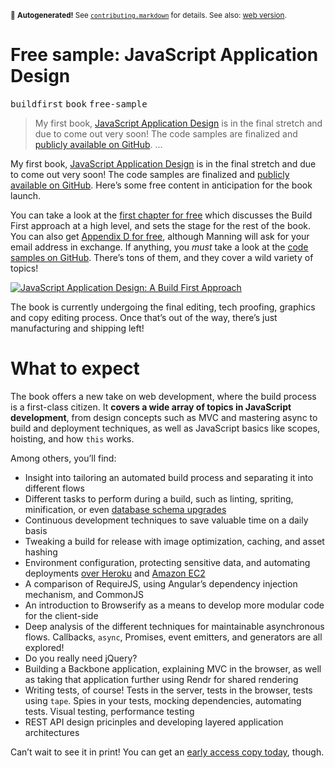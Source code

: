 <sub>&#x1F6A8; <strong>Autogenerated!</strong> See <a href="https://github.com/ponyfoo/articles/tree/master/contributing.markdown"><code>contributing.markdown</code></a> for details. See also: <a href="https://ponyfoo.com/articles/free-sample-javascript-application-design">web version</a>.</sub>

<a href="https://ponyfoo.com/articles/free-sample-javascript-application-design"><div></div></a>

<h1>Free sample: JavaScript Application Design</h1>

<p><kbd>buildfirst</kbd> <kbd>book</kbd> <kbd>free-sample</kbd></p>

<blockquote><p>My first book, <a href="http://bevacqua.io/bf/book" target="_blank">JavaScript Application Design</a> is in the final stretch and due to come out very soon! The code samples are finalized and <a href="https://github.com/buildfirst/buildfirst" target="_blank">publicly available on GitHub</a>. &#x2026;</p></blockquote>

<div><p>My first book, <a href="http://bevacqua.io/bf/book" target="_blank">JavaScript Application Design</a> is in the final stretch and due to come out very soon! The code samples are finalized and <a href="https://github.com/buildfirst/buildfirst" target="_blank">publicly available on GitHub</a>. Here&#x2019;s some free content in anticipation for the book launch.</p></div>

<div></div>

<div><p>You can take a look at the <a href="http://manning.com/bevacqua/JSAD_MEAP_ch1.pdf" target="_blank">first chapter for free</a> which discusses the Build First approach at a high level, and sets the stage for the rest of the book. You can also get <a href="http://manning.com/free/excerpt_bevacqua.html" target="_blank">Appendix D for free</a>, although Manning will ask for your email address in exchange. If anything, you <em>must</em> take a look at the <a href="https://github.com/buildfirst/buildfirst" target="_blank">code samples on GitHub</a>. There&#x2019;s tons of them, and they cover a wild variety of topics!</p> <p><a href="http://bevacqua.io/bf/book" target="_blank"><img src="https://www.gravatar.com/avatar/cee019b251cf09f440b4427541e46cb8.png?s=400" alt="JavaScript Application Design: A Build First Approach"></a></p></div>

<div><p>The book is currently undergoing the final editing, tech proofing, graphics and copy editing process. Once that&#x2019;s out of the way, there&#x2019;s just manufacturing and shipping left!</p> <h1 id="what-to-expect">What to expect</h1> <p>The book offers a new take on web development, where the build process is a first-class citizen. It <strong>covers a wide array of topics in JavaScript development</strong>, from design concepts such as MVC and mastering async to build and deployment techniques, as well as JavaScript basics like scopes, hoisting, and how <code class="md-code md-code-inline">this</code> works.</p> <p>Among others, you&#x2019;ll find:</p> <ul> <li>Insight into tailoring an automated build process and separating it into different flows</li> <li>Different tasks to perform during a build, such as linting, spriting, minification, or even <a href="https://github.com/buildfirst/buildfirst/tree/master/ch02/10_mysql-tasks" target="_blank" aria-label="MySQL Database Tasks">database schema upgrades</a></li> <li>Continuous development techniques to save valuable time on a daily basis</li> <li>Tweaking a build for release with image optimization, caching, and asset hashing</li> <li>Environment configuration, protecting sensitive data, and automating deployments <a href="https://github.com/buildfirst/buildfirst/tree/master/ch04/05_heroku-deployments" target="_blank" aria-label="Deployments with Heroku">over Heroku</a> and <a href="https://github.com/buildfirst/buildfirst/tree/master/ch04/07_aws-deployments" target="_blank" aria-label="Deploying to Amazon EC2">Amazon EC2</a></li> <li>A comparison of RequireJS, using Angular&#x2019;s dependency injection mechanism, and CommonJS</li> <li>An introduction to Browserify as a means to develop more modular code for the client-side</li> <li>Deep analysis of the different techniques for maintainable asynchronous flows. Callbacks, <code class="md-code md-code-inline">async</code>, Promises, event emitters, and generators are all explored!</li> <li>Do you really need jQuery?</li> <li>Building a Backbone application, explaining MVC in the browser, as well as taking that application further using Rendr for shared rendering</li> <li>Writing tests, of course! Tests in the server, tests in the browser, tests using <code class="md-code md-code-inline">tape</code>. Spies in your tests, mocking dependencies, automating tests. Visual testing, performance testing</li> <li>REST API design pricinples and developing layered application architectures</li> </ul> <p>Can&#x2019;t wait to see it in print! You can get an <a href="http://bevacqua.io/bf/book" target="_blank" aria-label="JavaScript Application Design: A Build First Approach">early access copy today</a>, though.</p></div>
